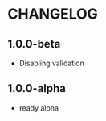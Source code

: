 CHANGELOG
==============

1.0.0-beta
-----------------
 * Disabling validation

1.0.0-alpha
-----------------
 * ready alpha
